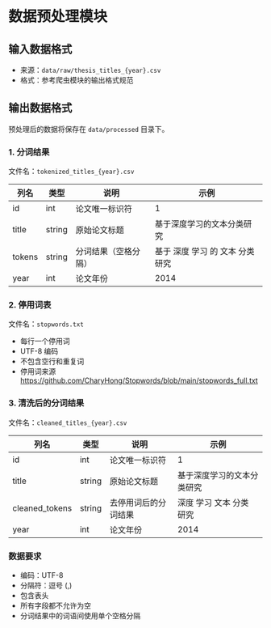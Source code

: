 # 数据预处理模块

## 输入数据格式
- 来源：`data/raw/thesis_titles_{year}.csv`
- 格式：参考爬虫模块的输出格式规范

## 输出数据格式

预处理后的数据将保存在 `data/processed` 目录下。

### 1. 分词结果
文件名：`tokenized_titles_{year}.csv`

| 列名 | 类型 | 说明 | 示例 |
|-----|------|------|------|
| id | int | 论文唯一标识符 | 1 |
| title | string | 原始论文标题 | 基于深度学习的文本分类研究 |
| tokens | string | 分词结果（空格分隔） | 基于 深度 学习 的 文本 分类 研究 |
| year | int | 论文年份 | 2014 |

### 2. 停用词表
文件名：`stopwords.txt`
- 每行一个停用词
- UTF-8 编码
- 不包含空行和重复词
- 停用词来源 https://github.com/CharyHong/Stopwords/blob/main/stopwords_full.txt

### 3. 清洗后的分词结果
文件名：`cleaned_titles_{year}.csv`

| 列名 | 类型 | 说明 | 示例 |
|-----|------|------|------|
| id | int | 论文唯一标识符 | 1 |
| title | string | 原始论文标题 | 基于深度学习的文本分类研究 |
| cleaned_tokens | string | 去停用词后的分词结果 | 深度 学习 文本 分类 研究 |
| year | int | 论文年份 | 2014 |

### 数据要求
- 编码：UTF-8
- 分隔符：逗号 (,)
- 包含表头
- 所有字段都不允许为空
- 分词结果中的词语间使用单个空格分隔
